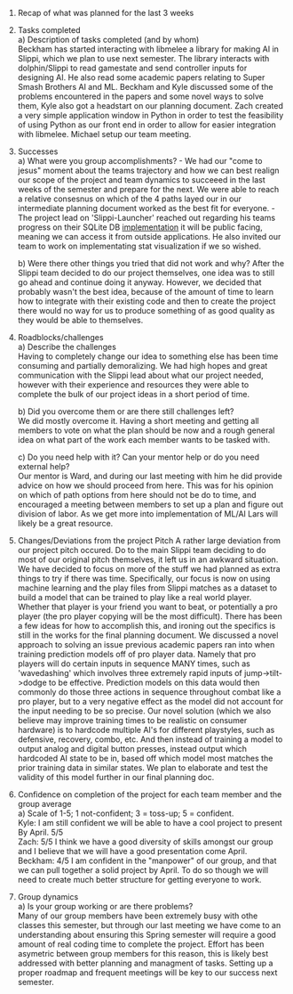 1. Recap of what was planned for the last 3 weeks  
2. Tasks completed  
    a) Description of tasks completed (and by whom)  
       Beckham has started interacting with libmelee a library for making AI in
       Slippi, which we plan to use next semester. The library interacts with
       dolphin/Slippi to read gamestate and send controller inputs for designing AI.
       He also read some academic papers relating to Super Smash Brothers AI and ML.
       Beckham and Kyle discussed some of the problems encountered in the papers and
       some novel ways to solve them, Kyle also got a headstart on our planning
       document. Zach created a very simple application window in Python in order
       to test the feasibility of using Python as our front end in order to allow
       for easier integration with libmelee. Michael setup our team meeting.
   
4. Successes  
    a) What were you group accomplishments?
       - We had our "come to jesus" moment about the teams trajectory and how we can
       best realign our scope of the project and team dynamics to succeeed in the
       last weeks of the semester and prepare for the next. We were able to reach
       a relative consesnus on which of the 4 paths layed our in our intermediate
       planning document worked as the best fit for everyone.
       - The project lead on 'Slippi-Launcher' reached out regarding his teams
       progress on their SQLite DB [implementation](https://github.com/project-slippi/slippi-launcher/pull/400)
       it will be public facing, meaning we can access it from outside applications.
       He also invited our team to work on implementating stat visualization if we
       so wished.
       
   
    b) Were there other things you tried that did not work and why?
       After the Slippi team decided to do our project themselves, one idea
       was to still go ahead and continue doing it anyway. However, we decided
       that probably wasn't the best idea, because of the amount of time to learn
       how to integrate with their existing code and then to create the project
       there would no way for us to produce something of as good quality as they
       would be able to themselves.
   
4) Roadblocks/challenges  
    a) Describe the challenges  
       Having to completely change our idea to something else has been time consuming
       and partially demoralizing. We had high hopes and great communication with the
       Slippi lead about what our project needed, however with their experience and
       resources they were able to complete the bulk of our project ideas in a short
       period of time.
   
    b) Did you overcome them or are there still challenges left?  
       We did mostly overcome it. Having a short meeting and getting all members to
       vote on what the plan should be now and a rough general idea on what part of
       the work each member wants to be tasked with. 
   
    c) Do you need help with it?  Can your mentor help or do you need external help?  
       Our mentor is Ward, and during our last meeting with him he did provide advice
       on how we should proceed from here. This was for his opinion on which of path
       options from here should not be do to time, and encouraged a meeting between
       members to set up a plan and figure out division of labor. As we get more into
       implementation of ML/AI Lars will likely be a great resource.
   
6) Changes/Deviations from the project Pitch
       A rather large deviation from our project pitch occured. Do to the main Slippi
       team deciding to do most of our original pitch themselves, it left us in an
       awkward situation. We have decided to focus on more of the stuff we had planned
       as extra things to try if there was time. Specifically, our focus is now on
       using machine learning and the play files from Slippi matches as a dataset
       to build a model that can be trained to play like a real world player. Whether
       that player is your friend you want to beat, or potentially a pro player (the
       pro player copying will be the most difficult). There has been a few ideas for
       how to accomplish this, and ironing out the specifics is still in the works for
       the final planning document.
       We discussed a novel approach to solving an issue previous academic papers ran
       into when training prediction models off of pro player data. Namely that pro
       players will do certain inputs in sequence MANY times, such as 'wavedashing'
       which involves three extremely rapid inputs of jump->tilt->dodge to be
       effective. Prediction models on this data would then commonly do those three
       actions in sequence throughout combat like a pro player, but to a very negative
       effect as the model did not account for the input needing to be so precise.
       Our novel solution (which we also believe may improve training times to be
       realistic on consumer hardware) is to hardcode multiple AI's for different
       playstyles, such as defensive, recovery, combo, etc. And then instead of
       training a model to output analog and digital button presses, instead output
       which hardcoded AI state to be in, based off which model most matches the
       prior training data in similar states. We plan to elaborate and test the
       validity of this model further in our final planning doc.

8) Confidence on completion of the project for each team member and the group average  
    a) Scale of 1-5; 1 not-confident; 3 = toss-up; 5 = confident.  
       Kyle:    I am still confident we will be able to have a cool project to present
                By April. 5/5  
       Zach:    5/5 I think we have a good diversity of skills amongst our group and I
                believe that we will have a good presentation come April.
       Beckham: 4/5 I am confident in the "manpower" of our group, and that we can
                pull together a solid project by April. To do so though we will need to
                create much better structure for getting everyone to work.

10) Group dynamics  
    a) Is your group working or are there problems?  
        Many of our group members have been extremely busy with othe classes this
        semester, but through our last meeting we have come to an understanding about
        ensuring this Spring semester will require a good amount of real coding time
        to complete the project.
        Effort has been asymetric between group members for this reason, this is likely
        best addressed with better planning and managment of tasks. Setting up a proper
        roadmap and frequent meetings will be key to our success next semester.
